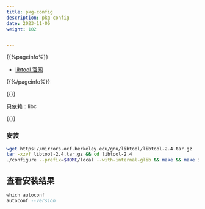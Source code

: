 ```yaml
---
title: pkg-config
description: pkg-config
date: 2023-11-06
weight: 102


---
```

<style>
th, td {
  border: 1px solid rgb(190, 190, 190);
}
</style>
{{%pageinfo%}}

- [libtool 官网](https://mirrors.ocf.berkeley.edu/gnu/libtool/)

{{%/pageinfo%}}



{{<note>}}
<!---->
只依赖：libc


{{</note>}}


### 安装
```bash
wget https://mirrors.ocf.berkeley.edu/gnu/libtool/libtool-2.4.tar.gz
tar -xzvf libtool-2.4.tar.gz && cd libtool-2.4
./configure --prefix=$HOME/local --with-internal-glib && make && make install
```


## 查看安装结果
```sql
which autoconf
autoconf --version
```
